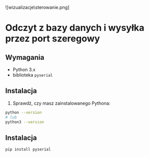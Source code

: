 ![wizualizacje\sterowanie.png]
# Odczyt z bazy danych i wysyłka przez port szeregowy

## Wymagania
- Python 3.x
- biblioteka `pyserial`

## Instalacja
1. Sprawdź, czy masz zainstalowanego Pythona:
```bash
python --version
# lub
python3 --version
```

## Instalacja
```
pip install pyserial
```

